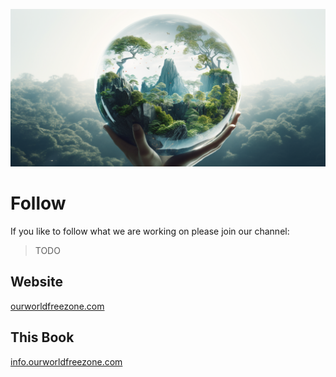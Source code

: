 ![](img/world_follow.png)

# Follow

If you like to follow what we are working on please join our channel:

> TODO

## Website

[ourworldfreezone.com](https://freezone.ourworld.tf/)

## This Book

[info.ourworldfreezone.com](https://ourworldfreezone.github.io/info_freezone/intro/intro_readme.html)

